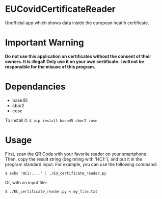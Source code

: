 # EUCovidCertificateReader
Unofficial app which shows data inside the european heatlh certificate.

# Important Warning

**Do not use this application on certificates without the consent of their owners. It is illegal! Only use it on your own certificate. I will not be responsible for the misuse of this program.**

# Dependancies

- base45
- cbor2
- cose

To install it: `$ pip install base45 cbor2 cose`

# Usage

First, scan the QR Code with your favorite reader on your smartphone. Then, copy the result string (beginning with 'HC1:'), and put it in the program standard input. For example, you can use the following command:

`$ echo 'HC1:....' | ./EU_certificate_reader.py`

Or, with an input file:

`$ ./EU_certificate_reader.py < my_file.txt`

